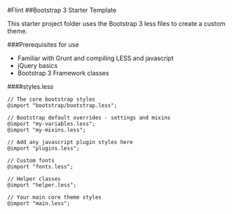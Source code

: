 #Flint
##Bootstrap 3 Starter Template

This starter project folder uses the Bootstrap 3 less files to create a custom theme. 

###Prerequisites for use
- Familiar with Grunt and compiling LESS and javascript
- jQuery basics
- Bootstrap 3 Framework classes


####styles.less
```
// The core bootstrap styles
@import "bootstrap/bootstrap.less";

// Bootstrap default overrides - settings and mixins
@import "my-variables.less";
@import "my-mixins.less";

// Add any javascript plugin styles here
@import "plugins.less";

// Custom fonts
@import "fonts.less";

// Helper classes
@import "helper.less";

// Your main core theme styles
@import "main.less";

```